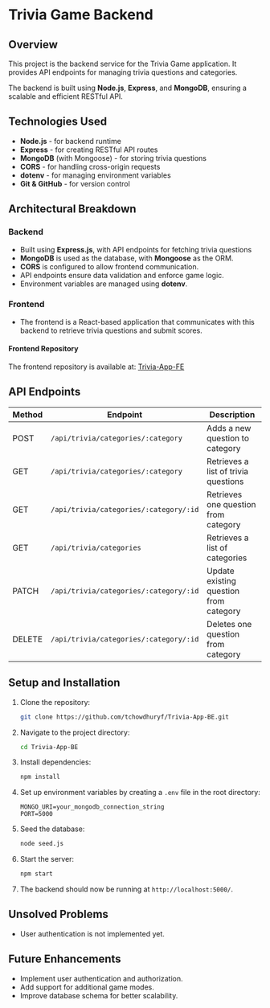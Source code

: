 # Trivia Game Backend

## Overview

This project is the backend service for the Trivia Game application. It provides API endpoints for managing trivia questions and categories.

The backend is built using **Node.js**, **Express**, and **MongoDB**, ensuring a scalable and efficient RESTful API.

## Technologies Used

- **Node.js** - for backend runtime
- **Express** - for creating RESTful API routes
- **MongoDB** (with Mongoose) - for storing trivia questions
- **CORS** - for handling cross-origin requests
- **dotenv** - for managing environment variables
- **Git & GitHub** - for version control

## Architectural Breakdown

### Backend

- Built using **Express.js**, with API endpoints for fetching trivia questions
- **MongoDB** is used as the database, with **Mongoose** as the ORM.
- **CORS** is configured to allow frontend communication.
- API endpoints ensure data validation and enforce game logic.
- Environment variables are managed using **dotenv**.

### Frontend

- The frontend is a React-based application that communicates with this backend to retrieve trivia questions and submit scores.

#### Frontend Repository

The frontend repository is available at: [Trivia-App-FE](https://github.com/tchowdhuryf/Trivia-App-FE)

## API Endpoints

| Method | Endpoint                               | Description                            |
|--------|----------------------------------------|----------------------------------------|
| POST   | `/api/trivia/categories/:category`     | Adds a new question to category         |
| GET    | `/api/trivia/categories/:category`     | Retrieves a list of trivia questions   |
| GET    | `/api/trivia/categories/:category/:id` | Retrieves one question from category   |
| GET    | `/api/trivia/categories`               | Retrieves a list of categories         |
| PATCH  | `/api/trivia/categories/:category/:id` | Update existing question from category |
| DELETE | `/api/trivia/categories/:category/:id` | Deletes one question from category   |

## Setup and Installation

1. Clone the repository:
   ```sh
   git clone https://github.com/tchowdhuryf/Trivia-App-BE.git
   ```
2. Navigate to the project directory:
   ```sh
   cd Trivia-App-BE
   ```
3. Install dependencies:
   ```sh
   npm install
   ```
4. Set up environment variables by creating a `.env` file in the root directory:
   ```
   MONGO_URI=your_mongodb_connection_string
   PORT=5000
   ```
5. Seed the database:
   ```sh
   node seed.js
   ```
6. Start the server:
   ```sh
   npm start
   ```
7. The backend should now be running at `http://localhost:5000/`.

## Unsolved Problems

- User authentication is not implemented yet.

## Future Enhancements

- Implement user authentication and authorization.
- Add support for additional game modes.
- Improve database schema for better scalability.